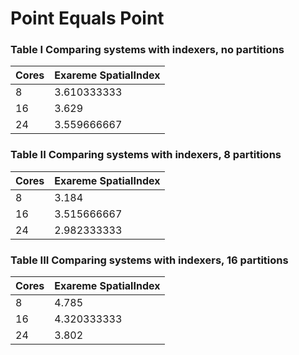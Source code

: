 # Point Equals Point


### Table I Comparing systems with indexers, no partitions
Cores | Exareme SpatialIndex
--- | --- 
8 | 3.610333333
16 | 3.629
24 | 3.559666667

          
### Table II Comparing systems with indexers, 8 partitions       
Cores | Exareme SpatialIndex
--- | --- 
8 | 3.184
16 | 3.515666667
24 | 2.982333333
          
### Table III Comparing systems with indexers, 16 partitions       
Cores | Exareme SpatialIndex
--- | --- 
8 | 4.785
16 | 4.320333333
24 | 3.802

